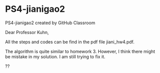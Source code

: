 # PS4-jianigao2
PS4-jianigao2 created by GitHub Classroom

Dear Professor Kuhn,

All the steps and codes can be find in the pdf file jiani_hw4.pdf.

The algorithm is  quite similar to homework 3. However, I think there might be mistake in my solution. I am still trying to fix it.

??


